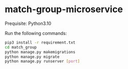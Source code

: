# match-group-microservice


Prequisite: Python3.10

Run the following commands:
```bash
pip3 install -r requirement.txt
cd match_group
python manage.py makemigrations
python manage.py migrate
python manage.py runserver [port]
```
